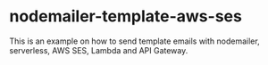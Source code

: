 # nodemailer-template-aws-ses
 This is an example on how to send template emails with nodemailer, serverless,  AWS SES, Lambda and API Gateway.
